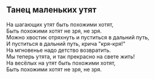 ## Танец маленьких утят
На шагающих утят быть похожими хотят,  
Быть похожими хотят не зря, не зря.  
Можно хвостик отряхнуть и пуститься в дальний путь,  
И пуститься в дальний путь, крича "кря-кря!"  
На мгновенье надо детство возвратить.  
Мы теперь утята, и так прекрасно на свете жить!  
На весёлых на утят быть похожими хотят,  
Быть похожими хотят не зря, не зря.  
